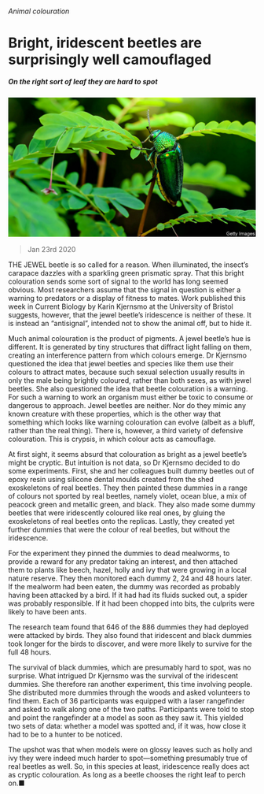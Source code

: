 ###### Animal colouration

# Bright, iridescent beetles are surprisingly well camouflaged 

##### On the right sort of leaf they are hard to spot 

![image](images/20200125_STP001_0.jpg) 

> Jan 23rd 2020 

THE JEWEL beetle is so called for a reason. When illuminated, the insect’s carapace dazzles with a sparkling green prismatic spray. That this bright colouration sends some sort of signal to the world has long seemed obvious. Most researchers assume that the signal in question is either a warning to predators or a display of fitness to mates. Work published this week in Current Biology by Karin Kjernsmo at the University of Bristol suggests, however, that the jewel beetle’s iridescence is neither of these. It is instead an “antisignal”, intended not to show the animal off, but to hide it.

Much animal colouration is the product of pigments. A jewel beetle’s hue is different. It is generated by tiny structures that diffract light falling on them, creating an interference pattern from which colours emerge. Dr Kjernsmo questioned the idea that jewel beetles and species like them use their colours to attract mates, because such sexual selection usually results in only the male being brightly coloured, rather than both sexes, as with jewel beetles. She also questioned the idea that beetle colouration is a warning. For such a warning to work an organism must either be toxic to consume or dangerous to approach. Jewel beetles are neither. Nor do they mimic any known creature with these properties, which is the other way that something which looks like warning colouration can evolve (albeit as a bluff, rather than the real thing). There is, however, a third variety of defensive colouration. This is crypsis, in which colour acts as camouflage.


At first sight, it seems absurd that colouration as bright as a jewel beetle’s might be cryptic. But intuition is not data, so Dr Kjernsmo decided to do some experiments. First, she and her colleagues built dummy beetles out of epoxy resin using silicone dental moulds created from the shed exoskeletons of real beetles. They then painted these dummies in a range of colours not sported by real beetles, namely violet, ocean blue, a mix of peacock green and metallic green, and black. They also made some dummy beetles that were iridescently coloured like real ones, by gluing the exoskeletons of real beetles onto the replicas. Lastly, they created yet further dummies that were the colour of real beetles, but without the iridescence.

For the experiment they pinned the dummies to dead mealworms, to provide a reward for any predator taking an interest, and then attached them to plants like beech, hazel, holly and ivy that were growing in a local nature reserve. They then monitored each dummy 2, 24 and 48 hours later. If the mealworm had been eaten, the dummy was recorded as probably having been attacked by a bird. If it had had its fluids sucked out, a spider was probably responsible. If it had been chopped into bits, the culprits were likely to have been ants.

The research team found that 646 of the 886 dummies they had deployed were attacked by birds. They also found that iridescent and black dummies took longer for the birds to discover, and were more likely to survive for the full 48 hours.

The survival of black dummies, which are presumably hard to spot, was no surprise. What intrigued Dr Kjernsmo was the survival of the iridescent dummies. She therefore ran another experiment, this time involving people. She distributed more dummies through the woods and asked volunteers to find them. Each of 36 participants was equipped with a laser rangefinder and asked to walk along one of the two paths. Participants were told to stop and point the rangefinder at a model as soon as they saw it. This yielded two sets of data: whether a model was spotted and, if it was, how close it had to be to a hunter to be noticed.

The upshot was that when models were on glossy leaves such as holly and ivy they were indeed much harder to spot—something presumably true of real beetles as well. So, in this species at least, iridescence really does act as cryptic colouration. As long as a beetle chooses the right leaf to perch on.■

